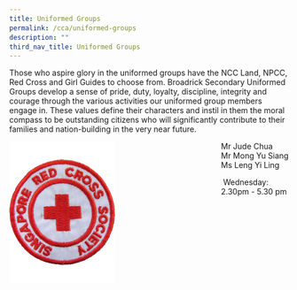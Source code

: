 ```yaml
---
title: Uniformed Groups
permalink: /cca/uniformed-groups
description: ""
third_nav_title: Uniformed Groups
---
```

Those who aspire glory in the uniformed groups have the NCC Land, NPCC, Red Cross and Girl Guides to choose from. Broadrick Secondary Uniformed Groups develop a sense of pride, duty, loyalty, discipline, integrity and courage through the various activities our uniformed group members engage in. These values define their characters and instil in them the moral compass to be outstanding citizens who will significantly contribute to their families and nation-building in the very near future.
 
<div>
<div style="float: left">
<a href="https://moe-broadricksec-staging.netlify.app/cca/uniformed-groups/red-cross"> 
<img src="/images/red%20cross%20logo.png" 
     style="width:50%">
</a>
</div>
<div>

</div>
</div>

Mr Jude Chua <br>
Mr Mong Yu Siang <br>
Ms Leng Yi Ling

 Wednesday: 2.30pm - 5.30 pm